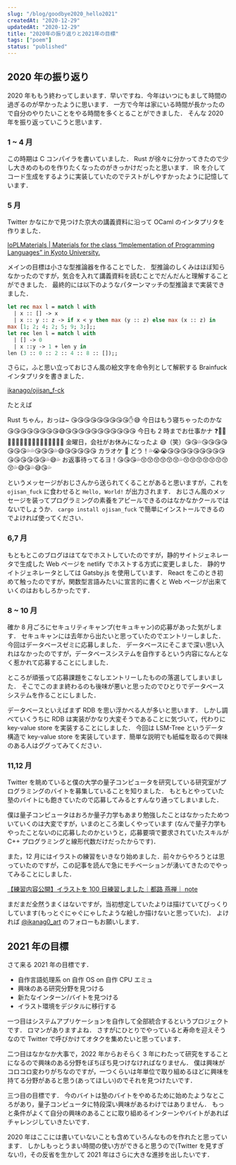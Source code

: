 ```yaml
---
slug: "/blog/goodbye2020_hello2021"
createdAt: "2020-12-29"
updatedAt: "2020-12-29"
title: "2020年の振り返りと2021年の目標"
tags: ["poem"]
status: "published"
---
```


## 2020 年の振り返り

2020 年ももう終わってしまいます．早いですね．今年はいつにもまして時間の過ぎるのが早かったように思います．
一方で今年は家にいる時間が長かったので自分のやりたいことをやる時間を多くとることができました．
そんな 2020 年を振り返っていこうと思います．

### 1 ~ 4 月

この時期は C コンパイラを書いていました． Rust が徐々に分かってきたので少し大きめのものを作りたくなったのがきっかけだったと思います．
IR を介してコード生成をするように実装していたのでテストがしやすかったように記憶しています．

### 5 月

Twitter かなにかで見つけた京大の講義資料に沿って OCaml のインタプリタを作りました．

[IoPLMaterials | Materials for the class “Implementation of Programming Languages” in Kyoto University.](https://kuis-isle3sw.github.io/IoPLMaterials/)

メインの目標は小さな型推論器を作ることでした． 型推論のしくみはほぼ知らなかったのですが，気合を入れて講義資料を読むことでだんだんと理解することができました．
最終的には以下のようなパターンマッチの型推論まで実装できました．

```ocaml
let rec max l = match l with
  | x :: [] -> x
  | x :: y :: z -> if x < y then max (y :: z) else max (x :: z) in
max [1; 2; 4; 2; 5; 9; 3;];;
let rec len l = match l with
  | [] -> 0
  | x ::y -> 1 + len y in
len (3 :: 0 :: 2 :: 4 :: 8 :: []);;
```

さらに，ふと思い立っておじさん風の絵文字を命令列として解釈する Brainfuck インタプリタを書きました．

[ikanago/ojisan_f-ck](https://github.com/ikanago/ojisan_f-ck)

たとえば

Rust ちゃん，おっは~ 😘😘😘😘😘😘😘😘😘✋😅
今日はもう寝ちゃったのかな 😘😘😘😘😘😘😘😘😅😘😘😘😘😘😘😘😘😘😘😘
今日も 2 時までお仕事かナ ❓🤔🤩😅😘😘😘😅😘😭😭😭😭😚🤟😅💦
金曜日，会社がお休みになったよ 😅（笑）😘😘💦😘😘😘😘😘😘😘💦💦😘😘😘💦😅😘😘😘😘😘
カラオケ 🎤 どう！💦😭😭😘😘😘😘😘😘😘😘😘😘😘😘😘😘😘💦😅💦
お返事待ってるヨ！😘😘😘💦😚😚😚😚😚😚💦😚😚😚😚😚😚😚😚💦😅😘💦😅😘💦

というメッセージがおじさんから送られてくることがあると思いますが，これを `ojisan_fuck` に食わせると `Hello, World!` が出力されます．
おじさん風のメッセージを装ってプログラミングの素養をアピールできるのはなかなかクールではないでしょうか．
`cargo install ojisan_fuck` で簡単にインストールできるのでよければ使ってください．

### 6,7 月

もともとこのブログははてなでホストしていたのですが，静的サイトジェネレータで生成した Web ページを netlify でホストする方式に変更しました．
静的サイトジェネレータとしては Gatsby.js を使用しています． React をこのとき初めて触ったのですが，関数型言語みたいに宣言的に書くと Web ページが出来ていくのはおもしろかったです．

### 8 ~ 10 月

確か 8 月ごろにセキュリティキャンプ(セキュキャン)の応募があった気がします． セキュキャンには去年から出たいと思っていたのでエントリーしました．
今回はデータベースゼミに応募しました． データベースにそこまで深い思い入れはなかったのですが，データベースシステムを自作するという内容になんとなく惹かれて応募することにしました．

ところが頑張って応募課題をこなしエントリーしたものの落選してしまいました． そこでこのまま終わるのも後味が悪いと思ったのでひとりでデータベースシステムを作ることにしました．

データベースといえばまず RDB を思い浮かべる人が多いと思います．
しかし調べていくうちに RDB は実装がかなり大変そうであることに気づいて，代わりに key-value store を実装することにしました．
今回は LSM-Tree というデータ構造で key-value store を実装しています．簡単な説明でも紙幅を取るので興味のある人はググってみてください．

### 11,12 月

Twitter を眺めていると僕の大学の量子コンピュータを研究している研究室がプログラミングのバイトを募集していることを知りました． もともとやっていた塾のバイトにも飽きていたので応募してみるとすんなり通ってしまいました．

僕は量子コンピュータはおろか量子力学もあまり勉強したことはなかったためついていくのは大変ですが，いまのところ楽しくやっています
(なんで量子力学もやったことないのに応募したのかというと，応募要項で要求されていたスキルが C++ プログラミングと線形代数だけだったからです)．

また，12 月にはイラストの練習をいきなり始めました．前々からやろうとは思っていたのですが，この記事を読んで急にモチベーションが湧いてきたのでやってみることにしました．

[【練習内容公開】イラストを 100 日練習しました｜都路 燕禅｜ note](https://note.com/enzen3852/n/na1fecd0ac10b)

まだまだ全然うまくはないですが，当初想定していたよりは描けていてびっくりしています(もっとぐにゃぐにゃしたような絵しか描けないと思っていた)．
よければ [@ikanag0_art](https://twitter.com/ikanag0_art) のフォローもお願いします．

## 2021 年の目標

さて来る 2021 年の目標です．

-   自作言語処理系 on 自作 OS on 自作 CPU エミュ
-   興味のある研究分野を見つける
-   新たなインターン/バイトを見つける
-   イラスト環境をデジタルに移行する

一つ目はシステムアプリケーションを自作して全部統合するというプロジェクトです． ロマンがありますよね．
さすがにひとりでやっていると寿命を迎えそうなので Twitter で呼びかけてオタクを集めたいと思っています．

二つ目はなかなか大事で，2022 年からおそらく 3 年にわたって研究をすることになるので興味のある分野をぼちぼち見つけなければなりません．
僕は興味がコロコロ変わりがちなのですが，一つくらいは年単位で取り組めるほどに興味を持てる分野があると思う(あってほしい)のでそれを見つけたいです．

三つ目の目標です． 今のバイトは塾のバイトをやめるために始めたようなところがあり，量子コンピュータに特段深い興味があるわけではありません．
もっと条件がよくて自分の興味のあることに取り組めるインターンやバイトがあればチャレンジしていきたいです．

2020 年はここには書いていないことも含めていろんなものを作れたと思っています．
しかしもっとうまい時間の使い方ができると思うので(Twitter を見すぎない!)，その反省を生かして 2021 年はさらに大きな進捗を出したいです．
